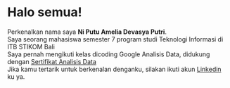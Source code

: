 # Halo semua! 

Perkenalkan nama saya **Ni Putu Amelia Devasya Putri**.\
Saya seorang mahasiswa semester 7 program studi Teknologi Informasi di ITB STIKOM Bali\
Saya pernah mengikuti kelas dicoding Google Analisis Data, didukung dengan [Sertifikat Analisis Data](https://github.com/AmeliaDevasya/AmeliaDevasya/files/12299803/5.Menganalisis.Data.pdf)\
Jika kamu tertarik untuk berkenalan denganku, silakan ikuti akun [Linkedin](https://www.linkedin.com/in/amelia-devasya17/) ku ya.


